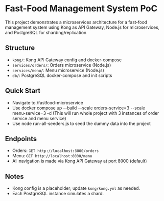 # Fast-Food Management System PoC

This project demonstrates a microservices architecture for a fast-food management system using Kong as API Gateway, Node.js for microservices, and PostgreSQL for sharding/replication.

## Structure

- `kong/`: Kong API Gateway config and docker-compose
- `services/orders/`: Orders microservice (Node.js)
- `services/menu/`: Menu microservice (Node.js)
- `db/`: PostgreSQL docker-compose and init scripts

## Quick Start

- Navigate to /fastfood-microservice
- Use docker compose up --build --scale orders-service=3 --scale menu-service=3 -d (This will run whole project with 3 instances of order service and menu service)
- Use node run-all-seeders.js to seed the dummy data into the project

## Endpoints

- Orders: `GET http://localhost:8000/orders`
- Menu: `GET http://localhost:8000/menu`
- All navigation is made via Kong API Gateway at port 8000 (default)

## Notes

- Kong config is a placeholder; update `kong/kong.yml` as needed.
- Each PostgreSQL instance simulates a shard.
